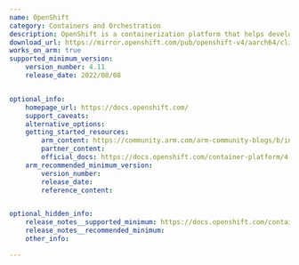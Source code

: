 ```yaml
---
name: OpenShift
category: Containers and Orchestration
description: OpenShift is a containerization platform that helps developers build, deploy, and manage applications across hybrid cloud environments, providing tools for automation, scalability, and collaboration.
download_url: https://mirror.openshift.com/pub/openshift-v4/aarch64/clients/ocp/
works_on_arm: true
supported_minimum_version:
    version_number: 4.11
    release_date: 2022/08/08


optional_info:
    homepage_url: https://docs.openshift.com/
    support_caveats:
    alternative_options:
    getting_started_resources:
        arm_content: https://community.arm.com/arm-community-blogs/b/infrastructure-solutions-blog/posts/software-innovations-with-red-hat-and-arm
        partner_content:
        official_docs: https://docs.openshift.com/container-platform/4.9/installing/installing_sno/install-sno-installing-sno.html
    arm_recommended_minimum_version:
        version_number:
        release_date:
        reference_content:


optional_hidden_info:
    release_notes__supported_minimum: https://docs.openshift.com/container-platform/4.11/release_notes/ocp-4-11-release-notes.html
    release_notes__recommended_minimum:
    other_info:

---
```

